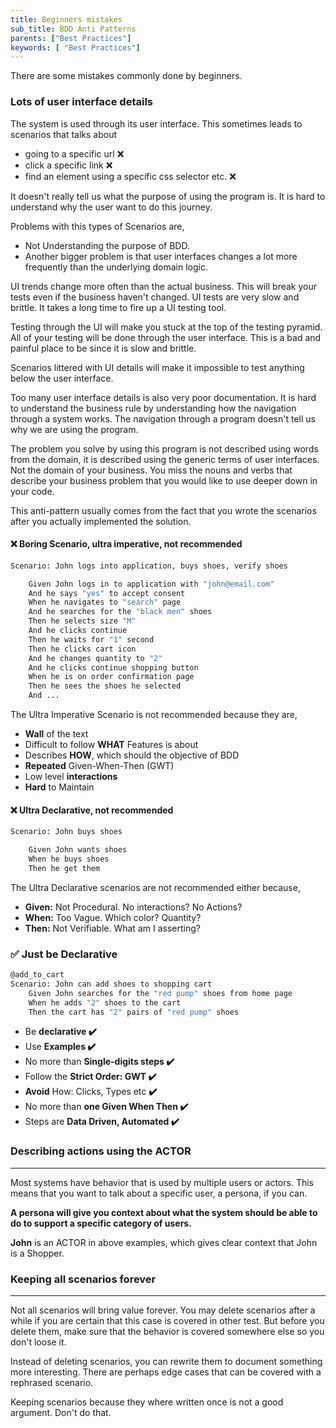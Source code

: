 ```yaml
---
title: Beginners mistakes
sub_title: BDD Anti Patterns
parents: ["Best Practices"]
keywords: [ "Best Practices"]
---
```


There are some mistakes commonly done by beginners.

### Lots of user interface details

The system is used through its user interface. This sometimes leads to scenarios that talks about 

* going to a specific url ❌
* click a specific link ❌
* find an element using a specific css selector etc. ❌

It doesn't really tell us what the purpose of using the program is. It is hard to understand why the user want to do this journey.

Problems with this types of Scenarios are,

* Not Understanding the purpose of BDD. 
* Another bigger problem is that user interfaces changes a lot more frequently than the underlying domain logic.

UI trends change more often than the actual business. This will break your tests even if the business haven't changed. UI tests are very slow and brittle. It takes a long time to fire up a UI testing tool.

Testing through the UI will make you stuck at the top of the testing pyramid. All of your testing will be done through the user interface. This is a bad and painful place to be since it is slow and brittle.

Scenarios littered with UI details will make it impossible to test anything below the user interface.

Too many user interface details is also very poor documentation. It is hard to understand the business rule by understanding how the navigation through a system works. The navigation through a program doesn't tell us why we are using the program.

The problem you solve by using this program is not described using words from the domain, it is described using the generic terms of user interfaces. Not the domain of your business. You miss the nouns and verbs that describe your business problem that you would like to use deeper down in your code.

This anti-pattern usually comes from the fact that you wrote the scenarios after you actually implemented the solution.

#### ❌ Boring Scenario, ultra imperative, not recommended 

```bash
Scenario: John logs into application, buys shoes, verify shoes

    Given John logs in to application with "john@email.com"
    And he says "yes" to accept consent
    When he navigates to "search" page
    And he searches for the "black men" shoes
    Then he selects size "M"
    And he clicks continue
    Then he waits for "1" second
    Then he clicks cart icon
    And he changes quantity to "2"
    And he clicks continue shopping button
    When he is on order confirmation page
    Then he sees the shoes he selected
    And ...

```
The Ultra Imperative Scenario is not recommended because they are, 

* **Wall** of the text
* Difficult to follow **WHAT** Features is about
* Describes **HOW**, which should the objective of BDD
* **Repeated** Given-When-Then (GWT)
* Low level **interactions**
* **Hard** to Maintain

#### ❌ Ultra Declarative, not recommended 

```bash
Scenario: John buys shoes

    Given John wants shoes
    When he buys shoes
    Then he get them

```

The Ultra Declarative scenarios are not recommended either because,
* **Given:** Not Procedural. No interactions? No Actions?
* **When:** Too Vague. Which color? Quantity?
* **Then:** Not Verifiable. What am I asserting?

### ✅ Just be Declarative

```bash
@add_to_cart
Scenario: John can add shoes to shopping cart
    Given John searches for the "red pump" shoes from home page
    When he adds "2" shoes to the cart
    Then the cart has "2" pairs of "red pump" shoes
```

* Be **declarative ✔️**
* Use **Examples ✔️**
* No more than **Single-digits steps ✔️**
* Follow the **Strict Order: GWT ✔️**
* **Avoid** How: Clicks, Types etc **✔️**
* No more than **one Given When Then ✔️**
* Steps are **Data Driven, Automated ✔️**

### Describing actions using the ACTOR
---

Most systems have behavior that is used by multiple users or actors. This means that you want to talk about a specific user, a persona, if you can. 

**A persona will give you context about what the system should be able to do to support a specific category of users.**

**John** is an ACTOR in above examples, which gives clear context that John is a Shopper.


### Keeping all scenarios forever
---

Not all scenarios will bring value forever. You may delete scenarios after a while if you are certain that this case is covered in other test. But before you delete them, make sure that the behavior is covered somewhere else so you don't loose it.

Instead of deleting scenarios, you can rewrite them to document something more interesting. There are perhaps edge cases that can be covered with a rephrased scenario.

Keeping scenarios because they where written once is not a good argument. Don't do that.

